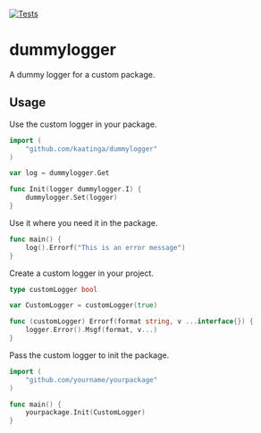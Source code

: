 [![Tests](https://github.com/kaatinga/luna/actions/workflows/test.yml/badge.svg?branch=main)](https://github.com/kaatinga/luna/actions/workflows/test.yml)
# dummylogger

A dummy logger for a custom package.

## Usage

Use the custom logger in your package.

```go
import (
    "github.com/kaatinga/dummylogger"
)

var log = dummylogger.Get

func Init(logger dummylogger.I) {
    dummylogger.Set(logger)
}
```

Use it where you need it in the package.

```go
func main() {
    log().Errorf("This is an error message")
}
```

Create a custom logger in your project.

```go
type customLogger bool

var CustomLogger = customLogger(true)

func (customLogger) Errorf(format string, v ...interface{}) {
	logger.Error().Msgf(format, v...)
}
```

Pass the custom logger to init the package.

```go
import (
    "github.com/yourname/yourpackage"
)

func main() {
    yourpackage.Init(CustomLogger)
}
```